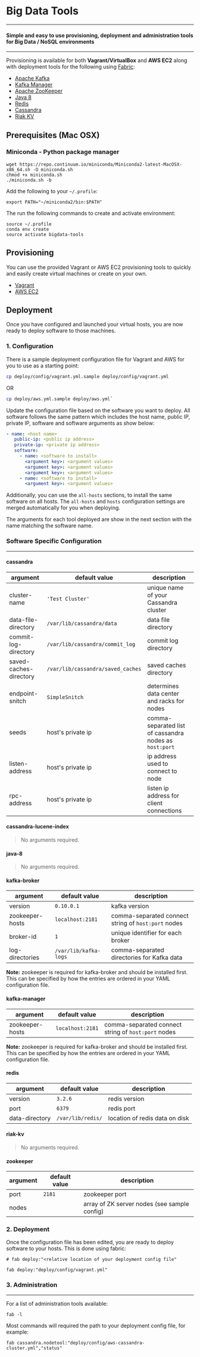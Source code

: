# Big Data Tools

---
#### Simple and easy to use provisioning, deployment and administration tools for Big Data / NoSQL environments
---

Provisioning is available for both **Vagrant/VirtualBox** and **AWS EC2** along with deployment tools for the following using [Fabric](http://www.fabfile.org/):

- [Apache Kafka](https://kafka.apache.org/)
- [Kafka Manager](https://github.com/yahoo/kafka-manager)
- [Apache ZooKeeper](https://zookeeper.apache.org/)
- [Java 8](http://www.oracle.com/technetwork/java/index.html)
- [Redis](https://redis.io/)
- [Cassandra](http://cassandra.apache.org/)
- [Riak KV](http://basho.com/products/riak-kv/)


## Prerequisites (Mac OSX)

### Miniconda - Python package manager
```
wget https://repo.continuum.io/miniconda/Miniconda2-latest-MacOSX-x86_64.sh -O miniconda.sh
chmod +x miniconda.sh
./miniconda.sh -b
```

Add the following to your `~/.profile`:
```
export PATH="~/miniconda2/bin:$PATH"
```

The run the following commands to create and activate environment:

```
source ~/.profile
conda env create
source activate bigdata-tools
```

## Provisioning
You can use the provided Vagrant or AWS EC2 provisioning tools to quickly and easily create virtual machines or create on your own.

* [Vagrant](vagrant/README.md)
* [AWS EC2](aws/README.md)

## Deployment
Once you have configured and launched your virtual hosts, you are now ready to deploy software to those machines.

### 1. Configuration
There is a sample deployment configuration file for Vagrant and AWS for you to use as a starting point:
```bash
cp deploy/config/vagrant.yml.sample deploy/config/vagrant.yml
```
OR
```bash
cp deploy/aws.yml.sample deploy/aws.yml`
```
Update the configuration file based on the software you want to deploy.  All software follows the same pattern
which includes the host name, public IP, private IP, software and software arguments as show below:
```yaml
- name: <host name>
   public-ip: <public ip address>
   private-ip: <private ip address>
   software:
     - name: <software to install>
       <argument key>: <argument values>
       <argument key>: <argument values>
       <argument key>: <argument values>
     - name: <software to install>
       <argument key>: <argument values>
```

Additionally, you can use the `all-hosts` sections, to install the same software on all hosts.  The `all-hosts` and `hosts` configuration settings
are merged automatically for you when deploying.

The arguments for each tool deployed are show in the next section with the name matching the software name.

### Software Specific Configuration
---

#### cassandra

| argument |default value | description |
| --- | --- | --- |
| cluster-name | `'Test Cluster'` | unique name of your Cassandra cluster|
| data-file-directory | `/var/lib/cassandra/data` | data file directory|
| commit-log-directory | `/var/lib/cassandra/commit_log` | commit log directory |
| saved-caches-directory | `/var/lib/cassandra/saved_caches` | saved caches directory |
| endpoint-snitch | `SimpleSnitch` | determines data center and racks for nodes  |
| seeds | host's private ip | comma-separated list of cassandra nodes as `host:port` |
| listen-address | host's private ip | ip address used to connect to node |
| rpc-address | host's private ip | listen ip address for client connections |

#### cassandra-lucene-index

> No arguments required.

#### java-8

> No arguments required.

#### kafka-broker

| argument  | default value | description |
| --- | --- | --- |
| version | `0.10.0.1` | kafka version |
| zookeeper-hosts | `localhost:2181` | comma-separated connect string of `host:port` nodes |
| broker-id |`1` | unique identifier for each broker |
| log-directories | `/var/lib/kafka-logs` | comma-separated directories for Kafka data |

**Note:** zookeeper is required for kafka-broker and should be installed first. This can be specified by how the entries are ordered in your YAML configuration file.

#### kafka-manager

| argument  | default value | description |
| --- | --- | --- |
| zookeeper-hosts | `localhost:2181` | comma-separated connect string of `host:port` nodes |
**Note:** zookeeper is required for kafka-broker and should be installed first. This can be specified by how the entries are ordered in your YAML configuration file.

#### redis

| argument  | default value | description |
| --- | --- | --- |
| version | `3.2.6` | redis version |
| port | `6379` |  redis port |
| data-directory |`/var/lib/redis/` | location of redis data on disk |

#### riak-kv

> No arguments required.

#### zookeeper

| argument  | default value | description |
| --- | --- | --- |
| port | `2181` |  zookeeper port |
| nodes | | array of ZK server nodes (see sample config) |

### 2. Deployment
Once the configuration file has been edited, you are ready to deploy software
to your hosts.  This is done using fabric:

```
# fab deploy:"<relative location of your deployment config file"

fab deploy:"deploy/config/vagrant.yml"
```


### 3. Administration
---

For a list of administration tools available:

```
fab -l
```

Most commands will required the path to your deployment config file, for example:

```
fab cassandra.nodetool:"deploy/config/aws-cassandra-cluster.yml","status"
```


